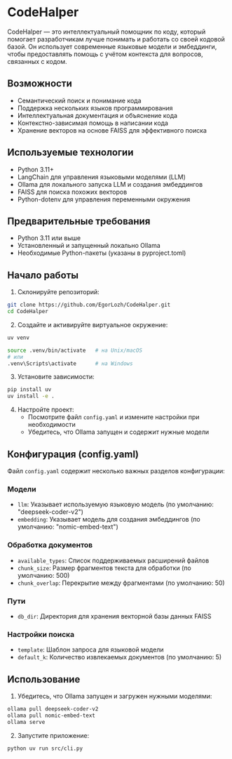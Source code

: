 # CodeHalper

CodeHalper — это интеллектуальный помощник по коду, который помогает разработчикам лучше понимать и работать со своей кодовой базой. Он использует современные языковые модели и эмбеддинги, чтобы предоставлять помощь с учётом контекста для вопросов, связанных с кодом.

## Возможности

- Семантический поиск и понимание кода
- Поддержка нескольких языков программирования
- Интеллектуальная документация и объяснение кода
- Контекстно-зависимая помощь в написании кода
- Хранение векторов на основе FAISS для эффективного поиска

## Используемые технологии

- Python 3.11+
- LangChain для управления языковыми моделями (LLM)
- Ollama для локального запуска LLM и создания эмбеддингов
- FAISS для поиска похожих векторов
- Python-dotenv для управления переменными окружения

## Предварительные требования

- Python 3.11 или выше
- Установленный и запущенный локально Ollama
- Необходимые Python-пакеты (указаны в pyproject.toml)

## Начало работы

1. Склонируйте репозиторий:
```bash
git clone https://github.com/EgorLozh/CodeHalper.git
cd CodeHalper
```

2. Создайте и активируйте виртуальное окружение:
```bash
uv venv

source .venv/bin/activate   # на Unix/macOS
# или
.venv\Scripts\activate      # на Windows
```

3. Установите зависимости:
```bash
pip install uv
uv install -e .
```

4. Настройте проект:
   - Посмотрите файл `config.yaml` и измените настройки при необходимости
   - Убедитесь, что Ollama запущен и содержит нужные модели

## Конфигурация (config.yaml)

Файл `config.yaml` содержит несколько важных разделов конфигурации:

### Модели
- `llm`: Указывает используемую языковую модель (по умолчанию: "deepseek-coder-v2")
- `embedding`: Указывает модель для создания эмбеддингов (по умолчанию: "nomic-embed-text")

### Обработка документов
- `available_types`: Список поддерживаемых расширений файлов
- `chunk_size`: Размер фрагментов текста для обработки (по умолчанию: 500)
- `chunk_overlap`: Перекрытие между фрагментами (по умолчанию: 50)

### Пути
- `db_dir`: Директория для хранения векторной базы данных FAISS

### Настройки поиска
- `template`: Шаблон запроса для языковой модели
- `default_k`: Количество извлекаемых документов (по умолчанию: 5)

## Использование

1. Убедитесь, что Ollama запущен и загружен нужными моделями:
```bash
ollama pull deepseek-coder-v2
ollama pull nomic-embed-text
ollama serve
```

2. Запустите приложение:
```bash
python uv run src/cli.py
```

